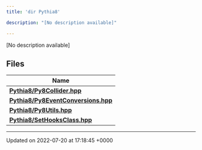 ```yaml
---
title: 'dir Pythia8'

description: "[No description available]"

---
```







[No description available]

## Files

| Name           |
| -------------- |
| **[Pythia8/Py8Collider.hpp](/documentation/code/files/py8collider_8hpp/#file-py8collider.hpp)**  |
| **[Pythia8/Py8EventConversions.hpp](/documentation/code/files/py8eventconversions_8hpp/#file-py8eventconversions.hpp)**  |
| **[Pythia8/Py8Utils.hpp](/documentation/code/files/py8utils_8hpp/#file-py8utils.hpp)**  |
| **[Pythia8/SetHooksClass.hpp](/documentation/code/files/sethooksclass_8hpp/#file-sethooksclass.hpp)**  |






-------------------------------

Updated on 2022-07-20 at 17:18:45 +0000
